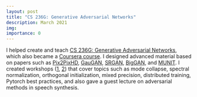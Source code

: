 ```yaml
---
layout: post
title: "CS 236G: Generative Adversarial Networks"
description: March 2021
img:
importance: 0
---
```


I helped create and teach [CS 236G: Generative Adversarial Networks](https://cs236g.stanford.edu), which also became a [Coursera course](https://www.deeplearning.ai/courses/generative-adversarial-networks-gans-specialization/). I designed advanced material based on papers such as [Pix2PixHD](https://colab.research.google.com/drive/11E-YhRUAMMdzjN70ee9N08q6eRAX338r?usp=sharing), [GauGAN](https://github.com/vliu15/gaugan), [SRGAN](https://github.com/vliu15/srgan), [BigGAN](https://github.com/vliu15/biggan), and [MUNIT](https://github.com/vliu15/munit). I created workshops ([1](https://colab.research.google.com/drive/1YkPs4N886UIeIKULWUidmRlqg67OddNd?usp=sharing), [2](https://colab.research.google.com/drive/1_V9KhDwM0x9cNzMarF7Yd6IJoUHhIkPo?usp=sharing)) that cover topics such as mode collapse, spectral normalization, orthogonal initialization, mixed precision, distributed training, Pytorch best practices, and also gave a guest lecture on adversarial methods in speech synthesis.
